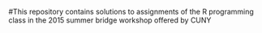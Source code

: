 #This repository contains solutions to assignments of the R programming class in the 2015 summer bridge workshop offered by CUNY
